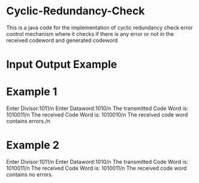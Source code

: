 # Cyclic-Redundancy-Check
This is a java code for the implementation of cyclic redundancy check error control mechanism where it checks if there is any error or not in the received codeword and generated codeword

# Input Output Example

# Example 1
Enter Divisor:1011/n
Enter Dataword:1010/n
The transmitted Code Word is: 1010011/n
The received Code Word is: 1010010/n
The received code word contains  errors./n

# Example 2
Enter Divisor:1011/n
Enter Dataword:1010/n
The transmitted Code Word is: 1010011/n
The received Code Word is: 1010011/n
The received code word contains no errors.
